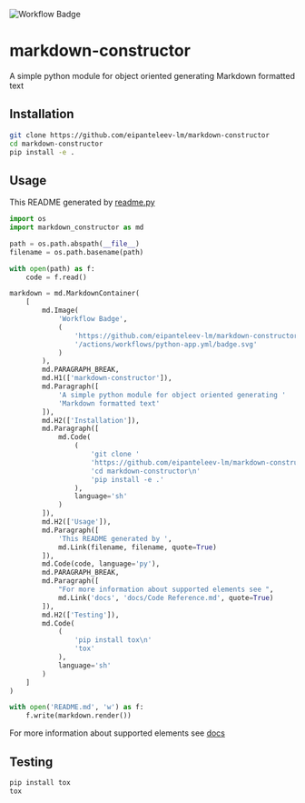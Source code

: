 ![Workflow Badge](https://github.com/eipanteleev-lm/markdown-constructor/actions/workflows/python-app.yml/badge.svg)

# markdown-constructor

A simple python module for object oriented generating Markdown formatted text

## Installation

```sh
git clone https://github.com/eipanteleev-lm/markdown-constructor
cd markdown-constructor
pip install -e .
```

## Usage

This README generated by [readme.py](readme.py)

```py
import os
import markdown_constructor as md

path = os.path.abspath(__file__)
filename = os.path.basename(path)

with open(path) as f:
    code = f.read()

markdown = md.MarkdownContainer(
    [
        md.Image(
            'Workflow Badge',
            (
                'https://github.com/eipanteleev-lm/markdown-constructor'
                '/actions/workflows/python-app.yml/badge.svg'
            )
        ),
        md.PARAGRAPH_BREAK,
        md.H1(['markdown-constructor']),
        md.Paragraph([
            'A simple python module for object oriented generating '
            'Markdown formatted text'
        ]),
        md.H2(['Installation']),
        md.Paragraph([
            md.Code(
                (
                    'git clone '
                    'https://github.com/eipanteleev-lm/markdown-constructor\n'
                    'cd markdown-constructor\n'
                    'pip install -e .'
                ),
                language='sh'
            )
        ]),
        md.H2(['Usage']),
        md.Paragraph([
            'This README generated by ',
            md.Link(filename, filename, quote=True)
        ]),
        md.Code(code, language='py'),
        md.PARAGRAPH_BREAK,
        md.Paragraph([
            "For more information about supported elements see ",
            md.Link('docs', 'docs/Code Reference.md', quote=True)
        ]),
        md.H2(['Testing']),
        md.Code(
            (
                'pip install tox\n'
                'tox'
            ),
            language='sh'
        )
    ]
)

with open('README.md', 'w') as f:
    f.write(markdown.render())

```

For more information about supported elements see [docs](docs/Code%20Reference.md)

## Testing

```sh
pip install tox
tox
```